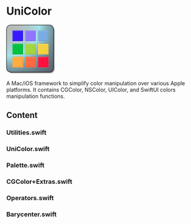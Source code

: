 # UniColor

![UniColor logo](Icon_128.png)

A Mac/iOS framework to simplify color manipulation over various Apple platforms.
It contains CGColor, NSColor, UIColor, and SwiftUI colors manipulation functions. 

## Content

### Utilities.swift

### UniColor.swift

### Palette.swift

### CGColor+Extras.swift

### Operators.swift

### Barycenter.swift
